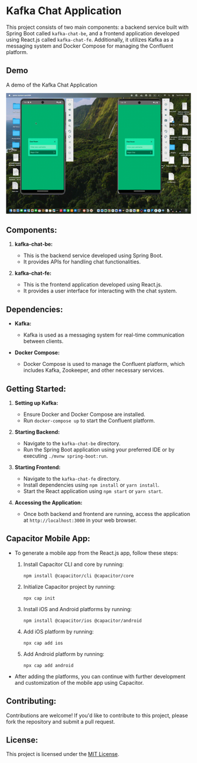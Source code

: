 # Kafka Chat Application

This project consists of two main components: a backend service built with Spring Boot called `kafka-chat-be`, and a frontend application developed using React.js called `kafka-chat-fe`. Additionally, it utilizes Kafka as a messaging system and Docker Compose for managing the Confluent platform.

## Demo 
A demo of the Kafka Chat Application

![Kafka Chat Application Demo](demo.gif)

## Components:

1. **kafka-chat-be:**
   - This is the backend service developed using Spring Boot.
   - It provides APIs for handling chat functionalities.

2. **kafka-chat-fe:**
   - This is the frontend application developed using React.js.
   - It provides a user interface for interacting with the chat system.

## Dependencies:

- **Kafka:**
  - Kafka is used as a messaging system for real-time communication between clients.

- **Docker Compose:**
  - Docker Compose is used to manage the Confluent platform, which includes Kafka, Zookeeper, and other necessary services.

## Getting Started:

1. **Setting up Kafka:**
   - Ensure Docker and Docker Compose are installed.
   - Run `docker-compose up` to start the Confluent platform.

2. **Starting Backend:**
   - Navigate to the `kafka-chat-be` directory.
   - Run the Spring Boot application using your preferred IDE or by executing `./mvnw spring-boot:run`.

3. **Starting Frontend:**
   - Navigate to the `kafka-chat-fe` directory.
   - Install dependencies using `npm install` or `yarn install`.
   - Start the React application using `npm start` or `yarn start`.

4. **Accessing the Application:**
   - Once both backend and frontend are running, access the application at `http://localhost:3000` in your web browser.

## Capacitor Mobile App:

- To generate a mobile app from the React.js app, follow these steps:
  1. Install Capacitor CLI and core by running:
     ```
     npm install @capacitor/cli @capacitor/core
     ```
  2. Initialize Capacitor project by running:
     ```
     npx cap init
     ```
  3. Install iOS and Android platforms by running:
     ```
     npm install @capacitor/ios @capacitor/android
     ```
  4. Add iOS platform by running:
     ```
     npx cap add ios
     ```
  5. Add Android platform by running:
     ```
     npx cap add android
     ```

- After adding the platforms, you can continue with further development and customization of the mobile app using Capacitor.

## Contributing:

Contributions are welcome! If you'd like to contribute to this project, please fork the repository and submit a pull request.

## License:

This project is licensed under the [MIT License](LICENSE).

